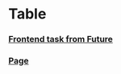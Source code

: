 # Table
### [Frontend task from Future](https://github.com/fugr-ru/frontend-javascript-test)

### [Page](https://tableyn.herokuapp.com/)
